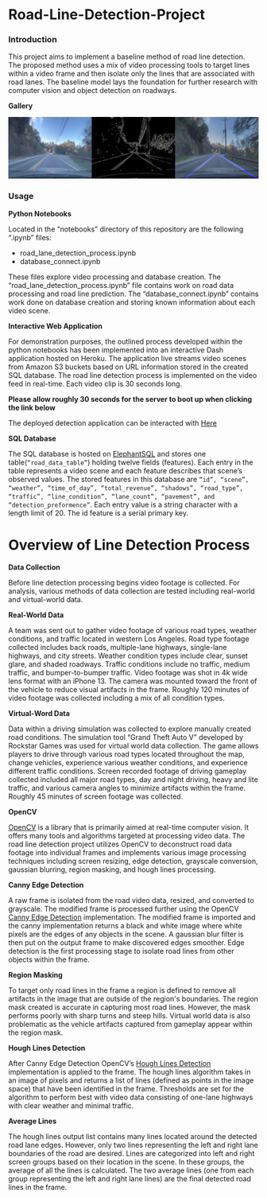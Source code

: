 # Road-Line-Detection-Project

### Introduction

This project aims to implement a baseline method of road line detection. The proposed method uses a mix of video processing tools to target lines within a video frame and then isolate only the lines that are associated with road lanes. The baseline model lays the foundation for further research with computer vision and object detection on roadways.

**Gallery**

![](assets/img/gallery.png)

### Usage

**Python Notebooks**

Located in the “notebooks” directory of this repository are the following “.ipynb” files:

-	road_lane_detection_process.ipynb
-	database_connect.ipynb

These files explore video processing and database creation. The “road_lane_detection_process.ipynb” file contains work on road data processing and road line prediction. The “database_connect.ipynb” contains work done on database creation and storing known information about each video scene.

**Interactive Web Application**

For demonstration purposes, the outlined process developed within the python notebooks has been implemented into an interactive Dash application hosted on Heroku. The application live streams video scenes from Amazon S3 buckets based on URL information stored in the created SQL database. The road line detection process is implemented on the video feed in real-time. Each video clip is 30 seconds long.

**Please allow roughly 30 seconds for the server to boot up when clicking the link below**

The deployed detection application can be interacted with [Here](https://road-lane-detection-app.herokuapp.com/)

**SQL Database**

The SQL database is hosted on [ElephantSQL](https://www.elephantsql.com/) and stores one table(```“road_data_table”```) holding twelve fields (features). Each entry in the table represents a video scene and each feature describes that scene’s observed values. The stored features in this database are ```”id”, “scene”, “weather”, “time_of_day”, “total_revenue”, “shadows”, “road_type”, “traffic”, “line_condition”, “lane_count”, “pavement”, and “detection_preformence”```. Each entry value is a string character with a length limit of 20. The id feature is a serial primary key.

# Overview of Line Detection Process

**Data Collection**

Before line detection processing begins video footage is collected. For analysis, various methods of data collection are tested including real-world and virtual-world data.

**Real-World Data**

A team was sent out to gather video footage of various road types, weather conditions, and traffic located in western Los Angeles. Road type footage collected includes back roads, multiple-lane highways, single-lane highways, and city streets. Weather condition types include clear, sunset glare, and shaded roadways. Traffic conditions include no traffic, medium traffic, and bumper-to-bumper traffic. Video footage was shot in 4k wide lens format with an iPhone 13. The camera was mounted toward the front of the vehicle to reduce visual artifacts in the frame. Roughly 120 minutes of video footage was collected including a mix of all condition types.

**Virtual-Word Data**

Data within a driving simulation was collected to explore manually created road conditions. The simulation tool “Grand Theft Auto V” developed by Rockstar Games was used for virtual world data collection. The game allows players to drive through various road types located throughout the map, change vehicles, experience various weather conditions, and experience different traffic conditions. Screen recorded footage of driving gameplay collected included all major road types, day and night driving, heavy and lite traffic, and various camera angles to minimize artifacts within the frame. Roughly 45 minutes of screen footage was collected.

**OpenCV**

[OpenCV](https://opencv.org/) is a library that is primarily aimed at real-time computer vision. It offers many tools and algorithms targeted at processing video data. The road line detection project utilizes OpenCV to deconstruct road data footage into individual frames and implements various image processing techniques including screen resizing, edge detection, grayscale conversion, gaussian blurring, region masking, and hough lines processing.

**Canny Edge Detection**

A raw frame is isolated from the road video data, resized, and converted to grayscale. The modified frame is processed further using the OpenCV [Canny Edge Detection](https://docs.opencv.org/3.4/da/d22/tutorial_py_canny.html) implementation. The modified frame is imported and the canny implementation returns a black and white image where white pixels are the edges of any objects in the scene. A gaussian blur filter is then put on the output frame to make discovered edges smoother. Edge detection is the first processing stage to isolate road lines from other objects within the frame.

**Region Masking**

To target only road lines in the frame a region is defined to remove all artifacts in the image that are outside of the region's boundaries. The region mask created is accurate in capturing most road lines. However, the mask performs poorly with sharp turns and steep hills. Virtual world data is also problematic as the vehicle artifacts captured from gameplay appear within the region mask.

**Hough Lines Detection**

After Canny Edge Detection OpenCV’s [Hough Lines Detection](https://docs.opencv.org/3.4/d9/db0/tutorial_hough_lines.html) implementation is applied to the frame. The hough lines algorithm takes in an image of pixels and returns a list of lines (defined as points in the image space) that have been identified in the frame. Thresholds are set for the algorithm to perform best with video data consisting of one-lane highways with clear weather and minimal traffic.

**Average Lines**

The hough lines output list contains many lines located around the detected road lane edges. However, only two lines representing the left and right lane boundaries of the road are desired. Lines are categorized into left and right screen groups based on their location in the scene. In these groups, the average of all the lines is calculated. The two average lines (one from each group representing the left and right lane lines) are the final detected road lines in the frame.

